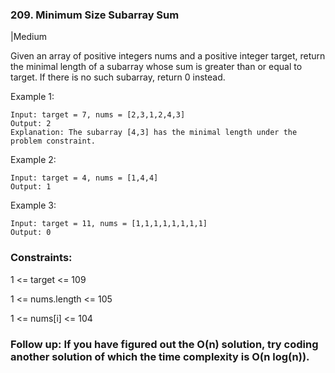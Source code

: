 ### 209. Minimum Size Subarray Sum
|Medium

Given an array of positive integers nums and a positive integer target, return the minimal length of a 
subarray
 whose sum is greater than or equal to target. If there is no such subarray, return 0 instead.

 

Example 1:
```
Input: target = 7, nums = [2,3,1,2,4,3]
Output: 2
Explanation: The subarray [4,3] has the minimal length under the problem constraint.
```
Example 2:
```
Input: target = 4, nums = [1,4,4]
Output: 1
```
Example 3:
```
Input: target = 11, nums = [1,1,1,1,1,1,1,1]
Output: 0
``` 

### Constraints:

1 <= target <= 109

1 <= nums.length <= 105

1 <= nums[i] <= 104
 

### Follow up: If you have figured out the O(n) solution, try coding another solution of which the time complexity is O(n log(n)).